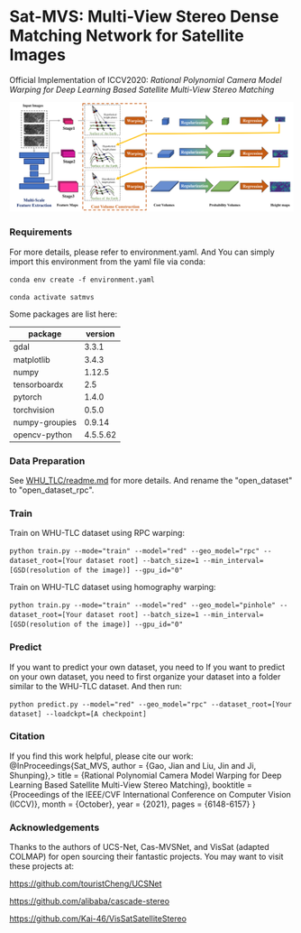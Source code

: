 # Sat-MVS: Multi-View Stereo Dense Matching Network for Satellite Images

Official Implementation of ICCV2020:
*Rational Polynomial Camera Model Warping for Deep Learning Based Satellite Multi-View Stereo Matching*

![](figs/network.png)

### Requirements

For more details, please refer to environment.yaml. And You can simply import this environment from the yaml file via conda:

`conda env create -f environment.yaml`

`conda activate satmvs`

Some packages are list here:

| package        | version  |
| -------------- | -------- |
| gdal           | 3.3.1    |
| matplotlib     | 3.4.3    |
| numpy          | 1.12.5   |
| tensorboardx   | 2.5      |
| pytorch        | 1.4.0    |
| torchvision    | 0.5.0    |
| numpy-groupies | 0.9.14   |
| opencv-python  | 4.5.5.62 |

### Data Preparation
See [WHU_TLC/readme.md](WHU_TLC/readme.md) for more details. And rename the "open_dataset"  to "open_dataset_rpc".

### Train
Train on WHU-TLC dataset using RPC warping:

`python train.py --mode="train" --model="red" --geo_model="rpc" --dataset_root=[Your dataset root] --batch_size=1 --min_interval=[GSD(resolution of the image)] --gpu_id="0"`

Train on WHU-TLC dataset using homography warping:

`python train.py --mode="train" --model="red" --geo_model="pinhole" --dataset_root=[Your dataset root] --batch_size=1 --min_interval=[GSD(resolution of the image)] --gpu_id="0"`

### Predict
If you want to predict your own dataset, you need to If you want to predict on your own dataset, you need to first organize your dataset into a folder similar to the WHU-TLC dataset. And then run:

`python predict.py --model="red" --geo_model="rpc" --dataset_root=[Your dataset] --loadckpt=[A checkpoint]`

### Citation
If you find this work helpful, please cite our work:
@InProceedings{Sat_MVS,
    author    = {Gao, Jian and Liu, Jin and Ji, Shunping},>
    title     = {Rational Polynomial Camera Model Warping for Deep Learning Based Satellite Multi-View Stereo Matching},
    booktitle = {Proceedings of the IEEE/CVF International Conference on Computer Vision (ICCV)},
    month     = {October},
    year      = {2021},
    pages     = {6148-6157}
}

### Acknowledgements
Thanks to the authors of UCS-Net, Cas-MVSNet, and VisSat (adapted COLMAP) for open sourcing their fantastic projects. You may want to visit these projects at:

https://github.com/touristCheng/UCSNet

https://github.com/alibaba/cascade-stereo

https://github.com/Kai-46/VisSatSatelliteStereo

